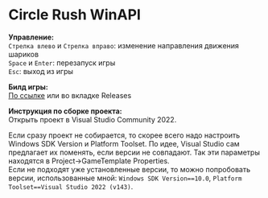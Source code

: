 # Circle Rush WinAPI

**Управление:**  
`Стрелка влево` и `Стрелка вправо`: изменение направления движения шариков  
`Space` и `Enter`: перезапуск игры  
`Esc`: выход из игры

**Билд игры:**  
[По ссылке](https://github.com/undefinedhorizons/Circle-Rush-WinAPI/releases/download/0.1/Circle-Rush-WinAPI.0.1.exe) или во вкладке Releases

**Инструкция по сборке проекта:**  
Открыть проект в Visual Studio Community 2022.

Если сразу проект не собирается, то скорее всего надо настроить Windows SDK Version и Platform Toolset. По идее, Visual Studio сам предлагает их поменять, если версии не совпадают. Так эти параметры находятся в Project->GameTemplate Properties.  
Если не подходят уже установленные версии, то можно попробовать версии, использованные мной: `Windows SDK Version==10.0`, `Platform Toolset==Visual Studio 2022 (v143)`.
